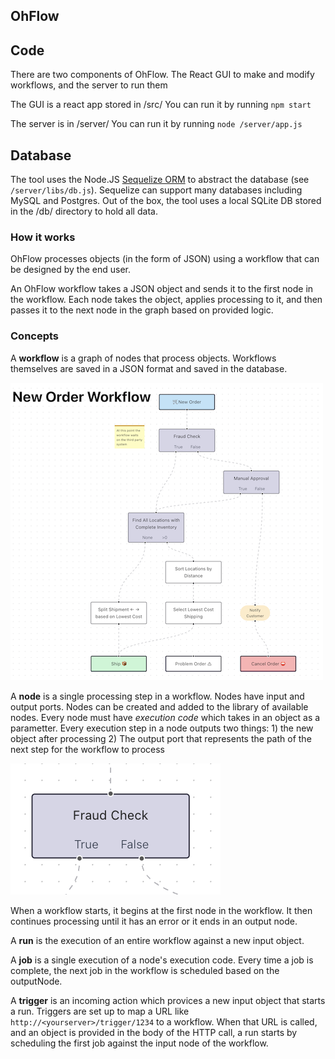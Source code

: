 ## OhFlow

## Code

There are two components of OhFlow. The React GUI to make and modify workflows, and the server to run them

The GUI is a react app stored in /src/
You can run it by running `npm start`

The server is in /server/
You can run it by running `node /server/app.js`

## Database

The tool uses the Node.JS [Sequelize ORM](https://sequelize.org/docs/v6/) to abstract the database (see `/server/libs/db.js`). Sequelize can support many databases including MySQL and Postgres. Out of the box, the tool uses a local SQLite DB stored in the /db/ directory to hold all data.

### How it works

OhFlow processes objects (in the form of JSON) using a workflow that can be designed by the end user.

An OhFlow workflow takes a JSON object and sends it to the first node in the workflow. Each node takes the object, applies processing to it, and then passes it to the next node in the graph based on provided logic.

### Concepts

A **workflow** is a graph of nodes that process objects. Workflows themselves are saved in a JSON format and saved in the database.

![Example Workflow](/docs/img/workflow.png)

A **node** is a single processing step in a workflow. Nodes have input and output ports. Nodes can be created and added to the library of available nodes. Every node must have _execution code_ which takes in an object as a parametter. Every execution step in a node outputs two things: 1) the new object after processing 2) The output port that represents the path of the next step for the workflow to process

![Example Node](/docs/img/node.png)

When a workflow starts, it begins at the first node in the workflow. It then continues processing until it has an error or it ends in an output node.

A **run** is the execution of an entire workflow against a new input object.

A **job** is a single execution of a node's execution code. Every time a job is complete, the next job in the workflow is scheduled based on the outputNode.

A **trigger** is an incoming action which provices a new input object that starts a run. Triggers are set up to map a URL like `http://<yourserver>/trigger/1234` to a workflow. When that URL is called, and an object is provided in the body of the HTTP call, a run starts by scheduling the first job against the input node of the workflow.
